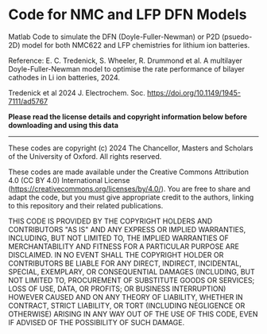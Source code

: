 
# Code for NMC and LFP DFN Models

Matlab Code to simulate the DFN (Doyle-Fuller-Newman) or P2D (psuedo-2D) model for both NMC622 and LFP chemistries for lithium ion batteries.

Reference: E. C. Tredenick, S. Wheeler, R. Drummond et al. A multilayer Doyle-Fuller-Newman model to optimise the rate performance of bilayer cathodes in Li ion batteries, 2024.

Tredenick et al 2024 J. Electrochem. Soc. https://doi.org/10.1149/1945-7111/ad5767

**Please read the license details and copyright information below before downloading and using this data**

******************************************************************************************
These codes are copyright (c) 2024 The Chancellor, Masters and Scholars of the University of Oxford. All rights reserved. 

These codes are made available under the Creative Commons Attribution 4.0 (CC BY 4.0) International License (https://creativecommons.org/licenses/by/4.0/). You are free to share and adapt the code, but you must give appropriate credit to the authors, linking to this repository and their related publications.

THIS CODE IS PROVIDED BY THE COPYRIGHT HOLDERS AND CONTRIBUTORS "AS IS"
AND ANY EXPRESS OR IMPLIED WARRANTIES, INCLUDING, BUT NOT LIMITED TO, THE
IMPLIED WARRANTIES OF MERCHANTABILITY AND FITNESS FOR A PARTICULAR PURPOSE ARE
DISCLAIMED. IN NO EVENT SHALL THE COPYRIGHT HOLDER OR CONTRIBUTORS BE LIABLE
FOR ANY DIRECT, INDIRECT, INCIDENTAL, SPECIAL, EXEMPLARY, OR CONSEQUENTIAL
DAMAGES (INCLUDING, BUT NOT LIMITED TO, PROCUREMENT OF SUBSTITUTE GOODS OR
SERVICES; LOSS OF USE, DATA, OR PROFITS; OR BUSINESS INTERRUPTION) HOWEVER
CAUSED AND ON ANY THEORY OF LIABILITY, WHETHER IN CONTRACT, STRICT LIABILITY,
OR TORT (INCLUDING NEGLIGENCE OR OTHERWISE) ARISING IN ANY WAY OUT OF THE USE
OF THIS CODE, EVEN IF ADVISED OF THE POSSIBILITY OF SUCH DAMAGE.
